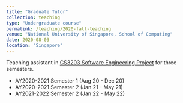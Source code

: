 ```yaml
---
title: "Graduate Tutor"
collection: teaching
type: "Undergraduate course"
permalink: /teaching/2020-fall-teaching
venue: "National University of Singapore, School of Computing"
date: 2020-08-03
location: "Singapore"
---
```

Teaching assistant in [CS3203 Software Engineering Project](https://nusmods.com/modules/CS3203/software-engineering-project) for three semesters.
* AY2020-2021 Semester 1 (Aug 20 - Dec 20)
* AY2020-2021 Semester 2 (Jan 21 - May 21)
* AY2021-2022 Semester 2 (Jan 22 - May 22)